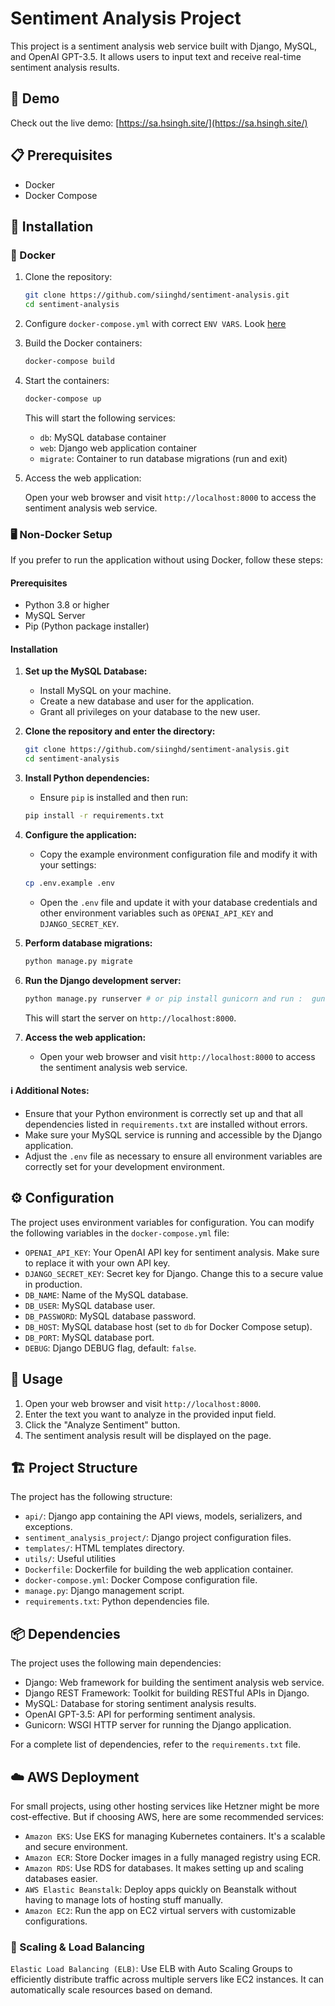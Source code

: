 # Sentiment Analysis Project

This project is a sentiment analysis web service built with Django, MySQL, and OpenAI GPT-3.5. It allows users to input text and receive real-time sentiment analysis results.

## 🌟 Demo

Check out the live demo: [https://sa.hsingh.site/](https://sa.hsingh.site/)

## 📋 Prerequisites

- Docker
- Docker Compose

## 🚀 Installation

### 🐳 Docker
1. Clone the repository:

   ```bash
   git clone https://github.com/siinghd/sentiment-analysis.git
   cd sentiment-analysis
   ```
2. Configure `docker-compose.yml` with correct `ENV VARS`. Look [here](#configuration)
   
3. Build the Docker containers:

   ```bash
   docker-compose build
   ```

4. Start the containers:

   ```bash
   docker-compose up
   ```

   This will start the following services:
   - `db`: MySQL database container
   - `web`: Django web application container
   - `migrate`: Container to run database migrations (run and exit)

5. Access the web application:

   Open your web browser and visit `http://localhost:8000` to access the sentiment analysis web service.


### 🖥️ Non-Docker Setup

If you prefer to run the application without using Docker, follow these steps:

#### Prerequisites

- Python 3.8 or higher
- MySQL Server
- Pip (Python package installer)

#### Installation

1. **Set up the MySQL Database:**

   - Install MySQL on your machine.
   - Create a new database and user for the application.
   - Grant all privileges on your database to the new user.

2. **Clone the repository and enter the directory:**

   ```bash
   git clone https://github.com/siinghd/sentiment-analysis.git
   cd sentiment-analysis
   ```

3. **Install Python dependencies:**

   - Ensure `pip` is installed and then run:

   ```bash
   pip install -r requirements.txt
   ```

4. **Configure the application:**

   - Copy the example environment configuration file and modify it with your settings:

   ```bash
   cp .env.example .env
   ```

   - Open the `.env` file and update it with your database credentials and other environment variables such as `OPENAI_API_KEY` and `DJANGO_SECRET_KEY`.

5. **Perform database migrations:**

   ```bash
   python manage.py migrate
   ```

6. **Run the Django development server:**

   ```bash
   python manage.py runserver # or pip install gunicorn and run :  gunicorn sentiment_analysis_project.wsgi:application --bind 127.0.0.1:8000
   ```

   This will start the server on `http://localhost:8000`.

7. **Access the web application:**

   - Open your web browser and visit `http://localhost:8000` to access the sentiment analysis web service.

#### ℹ️ Additional Notes:

- Ensure that your Python environment is correctly set up and that all dependencies listed in `requirements.txt` are installed without errors.
- Make sure your MySQL service is running and accessible by the Django application.
- Adjust the `.env` file as necessary to ensure all environment variables are correctly set for your development environment.

<h2 id="configuration">⚙️ Configuration</h2>

The project uses environment variables for configuration. You can modify the following variables in the `docker-compose.yml` file:

- `OPENAI_API_KEY`: Your OpenAI API key for sentiment analysis. Make sure to replace it with your own API key.
- `DJANGO_SECRET_KEY`: Secret key for Django. Change this to a secure value in production.
- `DB_NAME`: Name of the MySQL database.
- `DB_USER`: MySQL database user.
- `DB_PASSWORD`: MySQL database password.
- `DB_HOST`: MySQL database host (set to `db` for Docker Compose setup).
- `DB_PORT`: MySQL database port.
- `DEBUG`: Django DEBUG flag, default: `false`.

<h2 id="usage">📖 Usage</h2>

1. Open your web browser and visit `http://localhost:8000`.
2. Enter the text you want to analyze in the provided input field.
3. Click the "Analyze Sentiment" button.
4. The sentiment analysis result will be displayed on the page.

## 🏗️ Project Structure

The project has the following structure:

- `api/`: Django app containing the API views, models, serializers, and exceptions.
- `sentiment_analysis_project/`: Django project configuration files.
- `templates/`: HTML templates directory.
- `utils/`: Useful utilities
- `Dockerfile`: Dockerfile for building the web application container.
- `docker-compose.yml`: Docker Compose configuration file.
- `manage.py`: Django management script.
- `requirements.txt`: Python dependencies file.

## 📦 Dependencies

The project uses the following main dependencies:

- Django: Web framework for building the sentiment analysis web service.
- Django REST Framework: Toolkit for building RESTful APIs in Django.
- MySQL: Database for storing sentiment analysis results.
- OpenAI GPT-3.5: API for performing sentiment analysis.
- Gunicorn: WSGI HTTP server for running the Django application.

For a complete list of dependencies, refer to the `requirements.txt` file.

## ☁️ AWS Deployment
For small projects, using other hosting services like Hetzner might be more cost-effective.
But if choosing AWS, here are some recommended services:

- `Amazon EKS`: Use EKS for managing Kubernetes containers. It's a scalable and secure environment.
- `Amazon ECR`: Store Docker images in a fully managed registry using ECR.
- `Amazon RDS`: Use RDS for databases. It makes setting up and scaling databases easier.
- `AWS Elastic Beanstalk`: Deploy apps quickly on Beanstalk without having to manage lots of hosting stuff manually.
- `Amazon EC2`: Run the app on EC2 virtual servers with customizable configurations.

### 🚀 Scaling & Load Balancing

`Elastic Load Balancing (ELB)`: Use ELB with Auto Scaling Groups to efficiently distribute traffic across multiple servers like EC2 instances. It can automatically scale resources based on demand.